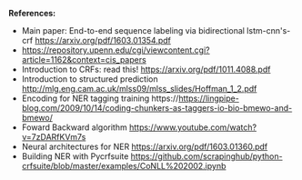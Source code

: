 **References:**
* Main paper: End-to-end sequence labeling via bidirectional lstm-cnn's-crf 
	https://arxiv.org/pdf/1603.01354.pdf
* https://repository.upenn.edu/cgi/viewcontent.cgi?article=1162&context=cis_papers
* Introduction to CRFs: read this!
	https://arxiv.org/pdf/1011.4088.pdf
* Introduction to structured prediction
	http://mlg.eng.cam.ac.uk/mlss09/mlss_slides/Hoffman_1_2.pdf
* Encoding for NER tagging training
	https://https://lingpipe-blog.com/2009/10/14/coding-chunkers-as-taggers-io-bio-bmewo-and-bmewo/
* Foward Backward algorithm
	https://www.youtube.com/watch?v=7zDARfKVm7s
* Neural architectures for NER
	https://arxiv.org/pdf/1603.01360.pdf
* Building NER with Pycrfsuite
    https://github.com/scrapinghub/python-crfsuite/blob/master/examples/CoNLL%202002.ipynb
